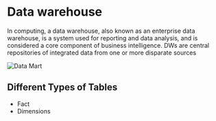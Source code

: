# Data warehouse
In computing, a data warehouse, also known as an enterprise data warehouse, is a system used for reporting and data analysis, and is considered a core component of business intelligence. DWs are central repositories of integrated data from one or more disparate sources

![Data Mart](Data_Warehouse.jpg)


## Different Types of Tables
- Fact
- Dimensions
